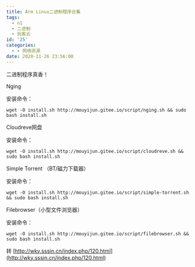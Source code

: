 ```yaml
---
title: Arm Linux二进制程序合集
tags:
  - n1
  - 二进制
  - 玩客云
id: '25'
categories:
  - - 网络资源
date: 2020-11-26 23:56:00
---
```


二进制程序真香！

Nging

安装命令：

```
wget -O install.sh http://mouyijun.gitee.io/script/nging.sh && sudo bash install.sh
```

Cloudreve网盘

安装命令：

```
wget -O install.sh http://mouyijun.gitee.io/script/cloudreve.sh && sudo bash install.sh
```

Simple Torrent （BT/磁力下载器）

安装命令：

```
wget -O install.sh http://mouyijun.gitee.io/script/simple-torrent.sh && sudo bash install.sh
```

Filebrowser（小型文件浏览器）

安装命令：

```
wget -O install.sh http://mouyijun.gitee.io/script/filebrowser.sh && sudo bash install.sh

```

转 [http://wky.sssin.cn/index.php/120.html](http://wky.sssin.cn/index.php/120.html)